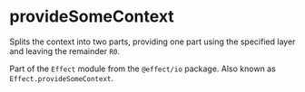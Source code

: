 # provideSomeContext

Splits the context into two parts, providing one part using the
specified layer and leaving the remainder `R0`.

Part of the `Effect` module from the `@effect/io` package. Also known as `Effect.provideSomeContext`.
